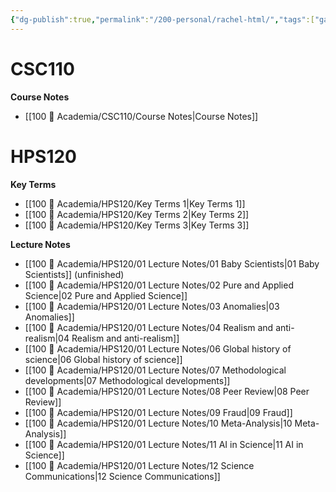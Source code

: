 ```yaml
---
{"dg-publish":true,"permalink":"/200-personal/rachel-html/","tags":["gardenEntry"],"created":"2023-10-17T16:57:36.956-04:00","updated":"2023-12-11T19:49:07.157-05:00"}
---
```


# CSC110
**Course Notes**
- [[100 📒 Academia/CSC110/Course Notes\|Course Notes]]

# HPS120
**Key Terms**
- [[100 📒 Academia/HPS120/Key Terms 1\|Key Terms 1]]
- [[100 📒 Academia/HPS120/Key Terms 2\|Key Terms 2]]
- [[100 📒 Academia/HPS120/Key Terms 3\|Key Terms 3]]

**Lecture Notes**
- [[100 📒 Academia/HPS120/01 Lecture Notes/01 Baby Scientists\|01 Baby Scientists]] (unfinished)
- [[100 📒 Academia/HPS120/01 Lecture Notes/02 Pure and Applied Science\|02 Pure and Applied Science]]
- [[100 📒 Academia/HPS120/01 Lecture Notes/03 Anomalies\|03 Anomalies]]
- [[100 📒 Academia/HPS120/01 Lecture Notes/04 Realism and anti-realism\|04 Realism and anti-realism]]
- [[100 📒 Academia/HPS120/01 Lecture Notes/06 Global history of science\|06 Global history of science]]
- [[100 📒 Academia/HPS120/01 Lecture Notes/07 Methodological developments\|07 Methodological developments]]
- [[100 📒 Academia/HPS120/01 Lecture Notes/08 Peer Review\|08 Peer Review]]
- [[100 📒 Academia/HPS120/01 Lecture Notes/09 Fraud\|09 Fraud]]
- [[100 📒 Academia/HPS120/01 Lecture Notes/10 Meta-Analysis\|10 Meta-Analysis]]
- [[100 📒 Academia/HPS120/01 Lecture Notes/11 AI in Science\|11 AI in Science]]
- [[100 📒 Academia/HPS120/01 Lecture Notes/12 Science Communications\|12 Science Communications]]
